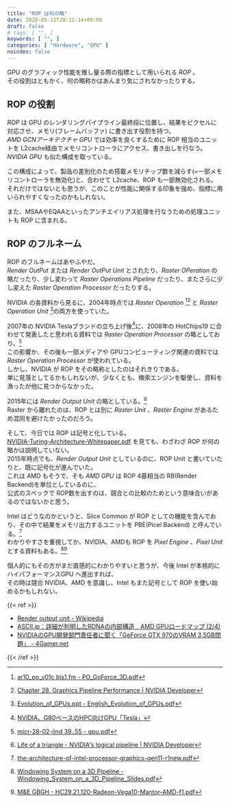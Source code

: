 ```yaml
---
title: "ROP は何の略"
date: 2020-05-31T20:12:14+09:00
draft: false
# tags: [ "", ]
keywords: [ "", ]
categories: [ "Hardware", "GPU" ]
noindex: false
---
```


GPU のグラフィック性能を推し量る際の指標として用いられる *ROP* 。  
その役割はともかく、何の略称かはあんまり気にされなかったりする。  

## ROP の役割
*ROP* は GPU のレンダリングパイプライン最終段に位置し、結果をピクセルに対応させ、メモリ(フレームバッファ) に書き出す役割を持つ。  
*AMD GCNアーキテクチャ GPU* では効率を良くするために ROP 相当のユニットを L2cache経由でメモリコントローラにアクセス、書き出しを行なう。  
*NVIDIA GPU* も似た構成を取っている。  

この構成によって、製品の差別化のため搭載メモリチップ数を減らす(=一部メモリコントローラを無効化)と、合わせて L2cache、ROP も一部無効化される。  
それだけではないとも思うが、このことが性能に関係する印象を強め、指標に用いられやすくなったのかもしれない。  

また、MSAAやEQAAといったアンチエイリアス処理を行なうための処理ユニットも ROP に含まれる。  

## ROP のフルネーム
ROP のフルネームはあやふやだ。  
*Render OutPut* または *Render OutPut Unit* とされたり、*Raster OPeration* の略だったり、少し変わって *Raster Operations Pipeline* だったり、またさらに少し変えた *Raster Operation Processor* だったりする。  

NVIDIA の各資料から見るに、2004年時点では *Raster Operation* [^1][^3] と *Raster Operation Unit* [^2]の両方を使っていた。  

[^1]: [ar10_po_v01c bjs1.fm - PO_GoForce_3D.pdf](https://download.nvidia.com/developer/Handheld_SDK/PO_GoForce_3D.pdf)
[^2]: [Evolution_of_GPUs.ppt - English_Evolution_of_GPUs.pdf](https://download.nvidia.com/developer/presentations/2004/Perfect_Kitchen_Art/English_Evolution_of_GPUs.pdf#page=8)
[^3]: [Chapter 28. Graphics Pipeline Performance | NVIDIA Developer](https://developer.nvidia.com/gpugems/gpugems/part-v-performance-and-practicalities/chapter-28-graphics-pipeline-performance)

2007年の NVIDIA Teslaブランドの立ち上げ後[^4]に、2008年の HotChips19 に合わせて発表したと思われる資料では *Raster Operation Processor* の略としており、[^5]  
この影響か、その後も一部メディアや GPUコンピューティング関連の資料では *Raster Operation Processor* が使われている。  
しかし、NVIDIA が ROP をその略称としたのはそれきりである。  
単に見落としてるかもしれないが、少なくとも、検索エンジンを駆使し、資料を漁ったが他に見つからなかった。  

[^4]: [NVIDIA、G80ベースのHPC向けGPU「Tesla」](https://pc.watch.impress.co.jp/docs/2007/0621/nvidia.htm)
[^5]: [micr-28-02-lind 39..55 - gpu.pdf](https://people.cs.umass.edu/~emery/classes/cmpsci691st/readings/Arch/gpu.pdf)

2015年には *Render Output Unit* の略としている。[^6]  
Raster から離れたのは、ROP とは別に *Raster Unit* 、*Raster Engine* があるため混同を避けたかったのだろう。  

[^6]: [Life of a triangle - NVIDIA's logical pipeline | NVIDIA Developer](https://developer.nvidia.com/content/life-triangle-nvidias-logical-pipeline)

そして、今日では ROP は記号と化している。  
[NVIDIA-Turing-Architecture-Whitepaper.pdf](https://www.nvidia.com/content/dam/en-zz/Solutions/design-visualization/technologies/turing-architecture/NVIDIA-Turing-Architecture-Whitepaper.pdf) を見ても、わざわざ ROP が何の略かは説明していない。  
2015年時点でも、*Render Output Unit* としているのに、ROP Unit と書いていたりと、既に記号化が進んでいた。  
これは AMD もそうで、そも *AMD GPU* は ROP 4基相当の RB(Render Backend)を単位としているのに、  
公式のスペックで ROP数を出すのは、競合との比較のためという意味合いがあるのではないかと思う。  

Intel はどうなのかというと、Slice Common が ROP としての機能を含んでおり、その中で結果をメモリ出力するユニットを PBE(Picel Backend) と呼んでいる。[^7]  
わかりやすさを重視してか、NVIDIA、AMDも ROP を *Pixel Engine* 、*Pixel Unit* とする資料もある。[^8][^9]  

[^7]: [the-architecture-of-intel-processor-graphics-gen11-r1new.pdf](https://software.intel.com/content/dam/develop/public/us/en/documents/the-architecture-of-intel-processor-graphics-gen11-r1new.pdf#page=17)
[^8]:[ Windowing System on a 3D Pipeline - Windowing_System_on_a_3D_Pipeline_Slides.pdf](http://developer.download.nvidia.com/assets/gamedev/docs/Windowing_System_on_a_3D_Pipeline_Slides.pdf)
[^9]: [M&E GBGH - HC29.21.120-Radeon-Vega10-Mantor-AMD-f1.pdf](https://www.hotchips.org/wp-content/uploads/hc_archives/hc29/HC29.21-Monday-Pub/HC29.21.10-GPU-Gaming-Pub/HC29.21.120-Radeon-Vega10-Mantor-AMD-f1.pdf)

個人的にもその方がまだ直感的にわかりやすいと思うが、今後 Intel が本格的に ハイパフォーマンスGPU へ進出すれば、  
その時は競合 NVIDIA、AMD を意識し、Intel もまた記号として ROP を使い始めるかもしれない。  

{{< ref >}}

 * [Render output unit - Wikipedia](https://en.wikipedia.org/wiki/Render_output_unit)
 * [ASCII.jp：詳細が判明したRDNAの内部構造　AMD GPUロードマップ (2/4)](https://ascii.jp/elem/000/001/877/1877938/2/)
 * [NVIDIAのGPU開発部門責任者に聞く「GeForce GTX 970のVRAM 3.5GB問題」 - 4Gamer.net](https://www.4gamer.net/games/274/G027467/20150130109/)

{{< /ref >}}
